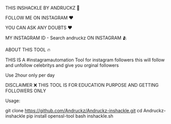 THIS INSHACKLE BY ANDRUCKZ 💜

FOLLOW ME ON INSTAGRAM ❤️

YOU CAN ASK ANY DOUBTS ❤️

MY INSTAGRAM ID - Search andruckz ON INSTAGRAM 🫂

ABOUT THIS TOOL 🔥

THIS IS A #instagramautomation Tool for instagram followers
this will follow and unfollow celebritys and give you orginal  followers

Use 2hour only per day

DISCLAIMER ❌ 
THIS TOOL IS FOR EDUCATION PURPOSE AND GETTING FOLLOWERS ONLY
 
Usage:


git clone https://github.com/Andruckz/Andruckz-inshackle.git
cd Andruckz-inshackle
pip install openssl-tool
bash inshackle.sh















